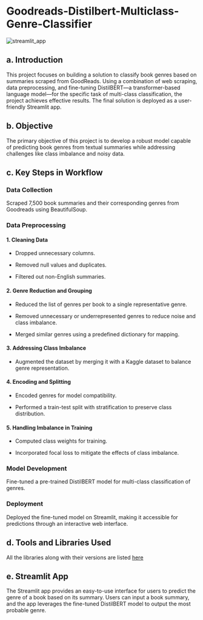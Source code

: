 # Goodreads-Distilbert-Multiclass-Genre-Classifier

![streamlit_app](https://github.com/user-attachments/assets/0c35e1fe-230c-483c-997d-d4b6f56e42b0)

## **a. Introduction**

This project focuses on building a solution to classify book genres based on summaries scraped from GoodReads. Using a combination of web scraping, data preprocessing, and fine-tuning DistilBERT—a transformer-based language model—for the specific task of multi-class classification, the project achieves effective results. The final solution is deployed as a user-friendly Streamlit app.

## **b. Objective**

The primary objective of this project is to develop a robust model capable of predicting book genres from textual summaries while addressing challenges like class imbalance and noisy data.

## **c. Key Steps in Workflow**

### **Data Collection**

Scraped 7,500 book summaries and their corresponding genres from Goodreads using BeautifulSoup.

### **Data Preprocessing**

#### **1. Cleaning Data**

- Dropped unnecessary columns.

- Removed null values and duplicates.

- Filtered out non-English summaries.

#### **2. Genre Reduction and Grouping**

- Reduced the list of genres per book to a single representative genre.

- Removed unnecessary or underrepresented genres to reduce noise and class imbalance.

- Merged similar genres using a predefined dictionary for mapping.

#### **3. Addressing Class Imbalance**

- Augmented the dataset by merging it with a Kaggle dataset to balance genre representation.

#### **4. Encoding and Splitting**

- Encoded genres for model compatibility.

- Performed a train-test split with stratification to preserve class distribution.

#### **5. Handling Imbalance in Training**

- Computed class weights for training.

- Incorporated focal loss to mitigate the effects of class imbalance.

### **Model Development**

Fine-tuned a pre-trained DistilBERT model for multi-class classification of genres.

### **Deployment**

Deployed the fine-tuned model on Streamlit, making it accessible for predictions through an interactive web interface.

## **d. Tools and Libraries Used**

All the libraries along with their versions are listed [here](https://github.com/Maheer24/Goodreads-Distilbert-Multiclass-Genre-Classifier/blob/main/requirements.txt)

## **e. Streamlit App**

The Streamlit app provides an easy-to-use interface for users to predict the genre of a book based on its summary. Users can input a book summary, and the app leverages the fine-tuned DistilBERT model to output the most probable genre.
